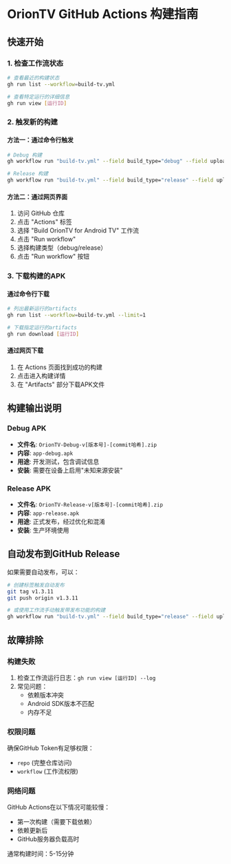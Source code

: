 # OrionTV GitHub Actions 构建指南

## 快速开始

### 1. 检查工作流状态
```bash
# 查看最近的构建状态
gh run list --workflow=build-tv.yml

# 查看特定运行的详细信息
gh run view [运行ID]
```

### 2. 触发新的构建

#### 方法一：通过命令行触发
```bash
# Debug 构建
gh workflow run "build-tv.yml" --field build_type="debug" --field upload_to_release="false"

# Release 构建
gh workflow run "build-tv.yml" --field build_type="release" --field upload_to_release="false"
```

#### 方法二：通过网页界面
1. 访问 GitHub 仓库
2. 点击 "Actions" 标签
3. 选择 "Build OrionTV for Android TV" 工作流
4. 点击 "Run workflow"
5. 选择构建类型（debug/release）
6. 点击 "Run workflow" 按钮

### 3. 下载构建的APK

#### 通过命令行下载
```bash
# 列出最新运行的artifacts
gh run list --workflow=build-tv.yml --limit=1

# 下载指定运行的artifacts  
gh run download [运行ID]
```

#### 通过网页下载
1. 在 Actions 页面找到成功的构建
2. 点击进入构建详情
3. 在 "Artifacts" 部分下载APK文件

## 构建输出说明

### Debug APK
- **文件名**: `OrionTV-Debug-v[版本号]-[commit哈希].zip`
- **内容**: `app-debug.apk`
- **用途**: 开发测试，包含调试信息
- **安装**: 需要在设备上启用"未知来源安装"

### Release APK  
- **文件名**: `OrionTV-Release-v[版本号]-[commit哈希].zip`
- **内容**: `app-release.apk`
- **用途**: 正式发布，经过优化和混淆
- **安装**: 生产环境使用

## 自动发布到GitHub Release

如果需要自动发布，可以：

```bash
# 创建标签触发自动发布
git tag v1.3.11
git push origin v1.3.11

# 或使用工作流手动触发带发布功能的构建
gh workflow run "build-tv.yml" --field build_type="release" --field upload_to_release="true"
```

## 故障排除

### 构建失败
1. 检查工作流运行日志：`gh run view [运行ID] --log`
2. 常见问题：
   - 依赖版本冲突
   - Android SDK版本不匹配
   - 内存不足

### 权限问题
确保GitHub Token有足够权限：
- `repo` (完整仓库访问)
- `workflow` (工作流权限)

### 网络问题
GitHub Actions在以下情况可能较慢：
- 第一次构建（需要下载依赖）
- 依赖更新后
- GitHub服务器负载高时

通常构建时间：5-15分钟